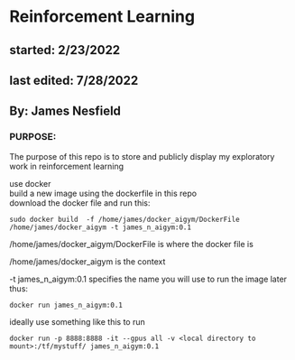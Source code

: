 # Reinforcement Learning

## started: 2/23/2022
## last edited: 7/28/2022

## By: James Nesfield

### PURPOSE: 
The purpose of this repo is to store and publicly display my exploratory work in reinforcement learning 

use docker<br>
build a new image using the dockerfile in this repo<br>
download the docker file and run this:

```
sudo docker build  -f /home/james/docker_aigym/DockerFile /home/james/docker_aigym -t james_n_aigym:0.1
```
/home/james/docker_aigym/DockerFile is where the docker file is

/home/james/docker_aigym is the context

-t james_n_aigym:0.1 specifies the name you will use to run the image later thus:

```
docker run james_n_aigym:0.1
```

ideally use something like this to run

```
docker run -p 8888:8888 -it --gpus all -v <local directory to mount>:/tf/mystuff/ james_n_aigym:0.1
```
